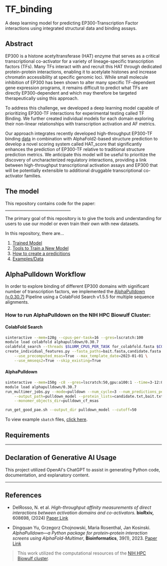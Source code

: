 # TF_binding
A deep learning model for predicting EP300-Transcription Factor interactions using integrated structural data and binding assays. 

## Abstract

EP300 is a histone acetyltransferase (HAT) enzyme that serves as a critical transcriptional co-activator for a variety of lineage-specific transcription factors (TFs). Many TFs interact with and recruit this HAT through dedicated protein-protein interactions, enabling it to acetylate histones and increase chromatin accessibility at specific genomic loci. While small molecule inhibition of EP300 has been shown to alter many specific TF-dependent gene expression programs, it remains difficult to predict what TFs are directly EP300-dependent and which may therefore be targeted therapeutically using this approach.

To address this challenge, we developed a deep learning model capable of prioritizing EP300-TF interactions for experimental testing called TF Binding. We further created individual models for each domain exploring their non-linear relationships with transcription activation and AF metrics. 

Our approach integrates recently developed high-throughput EP300-TF binding [data](https://www.biorxiv.org/content/10.1101/2024.08.19.608698v1) in combination with AlphaFold2-based structure prediction to develop a novel scoring system called HAT_score that significantly enhances the prediction of EP300-TF relative to traditional structure prediction metrics. We anticipate this model will be useful to prioritize the discovery of uncharacterized regulatory interactions, providing a link between high-throughput transcriptional activation assays and EP300 that will be potentially extensible to additional druggable transcriptional co-activator families.

## The model
This repository contains code for the paper: _________________________________

The primary goal of this repository is to give the tools and understanding for users to use our model or even train their own with new datasets. 

In this repository, there are...
1. [Trained Model](trained_model)
2. [Tools to Train a New Model](toolkit_to_train)
3. [How to create a predicitions](trained_model)
4. [Examples/Data](examples)



## AlphaPulldown Workflow
In order to explore binding of different EP300 domains with significant number of transcription factors, we implemented the [AlphaPulldown (v.0.30.7)](https://academic.oup.com/bioinformatics/article/39/1/btac749/6839971) Pipeline using a ColabFold Search v1.5.5 for multiple sequence alignments. 

### How to run AlphaPulldown on the NIH HPC Biowulf Cluster:
#### **ColabFold Search**
```bash
sinteractive --mem=128g --cpus-per-task=16 --gres=lscratch:100
module load colabfold alphapulldown/0.30.7
colabfold_search --threads $SLURM_CPUS_PER_TASK for_colabfold.fasta $COLABFOLD_DB pulldown_cf_msas
create_individual_features.py --fasta_paths=bait.fasta,candidate.fasta --output_dir=pulldown_cf_msas \
    --use_precomputed_msas=True --max_template_date=2023-01-01 \
    --use_mmseqs2=True --skip_existing=True
```

#### **AlphaPulldown**
```bash
sinteractive --mem=150g -c8 --gres=lscratch:50,gpu:a100:1 --time=3-12:00:00
module load alphapulldown/0.30.7
run_multimer_jobs.py --mode=pulldown --num_cycle=3 --num_predictions_per_model=1 \
    --output_path=pulldown_model --protein_lists=candidate.txt,bait.txt \
    --monomer_objects_dir=pulldown_cf_msas

run_get_good_pae.sh --output_dir pulldown_model --cutoff=50
```

To view example `sbatch` files, [click here]().

## Requirements


---

## Declaration of Generative AI Usage

This project utilized OpenAI's ChatGPT to assist in generating Python code, documentation, and explanatory content.

---

## References
- DelRosso, N. et al. *High-throughput affinity measurements of direct interactions between activation domains and co-activators.*
**bioRxiv,** 608698, (2024) [Paper Link](https://doi.org/10.1101/2024.08.19.608698)

- Dingquan Yu, Grzegorz Chojnowski, Maria Rosenthal, Jan Kosinski. *AlphaPulldown—a Python package for protein–protein interaction screens using AlphaFold-Multimer*, **Bioinformatics**, 39(1), 2023. [Paper Link](https://doi.org/10.1093/bioinformatics/btac749)

> This work utilized the computational resources of the [NIH HPC Biowulf cluster](https://hpc.nih.gov).
